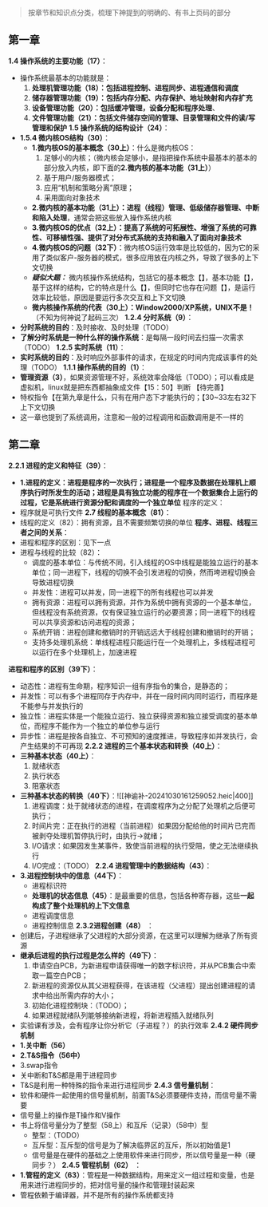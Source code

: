 >按章节和知识点分类，梳理下神提到的明确的、有书上页码的部分

## 第一章

**1.4 操作系统的主要功能（17）**：
- 操作系统最基本的功能就是：
	1. **处理机管理功能（18）：包括进程控制、进程同步、进程通信和调度** 
	2. **储存器管理功能（19）：包括内存分配、内存保护、地址映射和内存扩充**
	3. **设备管理功能（20）：包括缓冲管理，设备分配和程序处理**、
	4. **文件管理功能（21）：包括文件储存空间的管理、目录管理和文件的读/写管理和保护**
**1.5 操作系统的结构设计（24）**：
- **1.5.4 微内核OS结构（30）**：
	- **1.微内核OS的基本概念（30上）**：什么是微内核OS：
		1. 足够小的内核；（微内核会足够小，是指把操作系统中最基本的基本的部分放入内核，即下面的**2.微内核的基本功能（31上）**）
		2. 基于用户/服务器模式；
		3. 应用“机制和策略分离”原理；
		4. 采用面向对象技术
	- **2.微内核的基本功能（31上）：进程（线程）管理、低级储存器管理、中断和陷入处理**，通常会把这些放入操作系统内核
	- **3.微内核OS的优点（32上）：提高了系统的可拓展性、增强了系统的可靠性、可移植性强、提供了对分布式系统的支持和融入了面向对象技术**
	- **4.微内核OS的问题（32下）**：微内核OS运行效率是比较低的，因为它的采用了类似客户-服务器的模式，很多应用放在内核之外，导致了很多的上下文切换 
	- ***疑似大题：*** 微内核操作系统结构，包括它的基本概念【】，基本功能【】，基于这样的结构，它的特点是什么【】，但同时它也存在问题【】，是运行效率比较低，原因是要运行多次交互和上下文切换
	- **微内核操作系统的代表（30上）：Window2000/XP系统，UNIX不是！**（不知为何神说了起码三次）
**1.2.4 分时系统（9）**：
- **分时系统的目的**：及时接收、及时处理（TODO）
- **了解分时系统是一种什么样的操作系统**：是每隔一段时间去扫描一次需求（TODO）
**1.2.5 实时系统（11）**：
- **实时系统的目的**：及时响应外部事件的请求，在规定的时间内完成该事件的处理（TODO）
**1.1.1 操作系统的目的（1）**：
- **管理资源（3）**，如果资源管理不好，系统效率会降低（TODO）；可以看成是虚拟机，linux就是把东西都抽象成文件【15：50】判断
【待完善】
- 特权指令【在第九章是什么，只有在用户态下才能执行的；【30~33左右32下上下文切换
- 这一章也提到了系统调用，注意和一般的过程调用和函数调用是不一样的

## 第二章

**2.2.1 进程的定义和特征（39）**：
- **1.进程的定义：进程是程序的一次执行；进程是一个程序及数据在处理机上顺序执行时所发生的活动；进程是具有独立功能的程序在一个数据集合上运行的过程，它是系统进行资源分配和调度的一个独立单位**
程序的定义：
- 程序就是可执行文件
**2.7 线程的基本概念（81）**：
- 线程的定义（82）：拥有资源，且不需要频繁切换的单位
**程序、进程、线程三者之间的关系**：
- 进程和程序的区别：见下一点
- 进程与线程的比较（82）：
	- 调度的基本单位：与传统不同，引入线程的OS中线程是能独立运行的基本单位；同一进程下，线程的切换不会引发进程的切换，然而垮进程切换会导致进程切换
	- 并发性：进程可以并发，同一进程下的所有线程也可以并发
	- 拥有资源：进程可以拥有资源，并作为系统中拥有资源的一个基本单位，但线程没有系统资源，仅有保证独立运行的必要资源；同一进程下的线程可以共享资源和访问进程的资源；
	- 系统开销：进程创建和撤销时的开销远远大于线程创建和撤销时的开销；
	- 支持多处理机系统：单线程进程只能运行在一个处理机上，多线程进程可以运行在多个处理机上，加速进程

**进程和程序的区别（39下）**：
- 动态性：进程有生命期，程序知识一组有序指令的集合，是静态的；
- 并发性：可以有多个进程同存于内存中，并在一段时间内同时运行，而程序是不能参与并发执行的
-  独立性：进程实体是一个能独立运行、独立获得资源和独立接受调度的基本单位，而程序不能作为一个独立的单位参与运行
- 异步性：进程是按各自独立、不可预知的速度推进，导致程序如并发执行，会产生结果的不可再现
**2.2.2 进程的三个基本状态和转换（40上）**：
- **三种基本状态（40上）**：
	1. 就绪状态
	2. 执行状态
	3. 阻塞状态
- **三种基本状态的转换（40下）**：![[神谕补-20241030161259052.heic|400]]
	1. 进程调度：处于就绪状态的进程，在调度程序为之分配了处理机之后便可执行；
	2. 时间片完：正在执行的进程（当前进程）如果因分配给他的时间片已完而被剥夺处理机暂停执行时，由执行->就绪；
	3. I/O请求：如果因发生某事件，致使当前进程的执行受阻，使之无法继续执行
	4. I/O完成：（TODO）
**2.2.4 进程管理中的数据结构（43）**：
- **3.进程控制块中的信息（44下）**：
	- 进程标识符
	- **处理机的状态信息（45）**：是最重要的信息，包括各种寄存器，这些**一起构成了整个处理机的上下文信息**
	- 进程调度信息
	- 进程控制信息
**2.3.2进程创建（48）** ：
- 创建后，子进程继承了父进程的大部分资源，在这里可以理解为继承了所有资源
- **继承后进程的执行过程是怎么样的（49下）**：
	1. 申请空白PCB，为新进程申请获得唯一的数字标识符，并从PCB集合中索取一篇空白PCB；
	2. 新进程的资源仅从其父进程获得，在该进程（父进程）提出创建进程的请求中给出所需内存的大小；
	3. 初始化进程控制块：（TODO）；
	4. 如果进程就绪队列能够接纳新进程，将新进程插入就绪队列
- 实验课有涉及，会有程序让你分析它（子进程？）的执行效率
**2.4.2 硬件同步机制**
- **1.关中断（56）**
- **2.T&S指令（56中）**
- 3.swap指令
- 关中断和T&S都是用于进程同步
- T&S是利用一种特殊的指令来进行进程同步
**2.4.3 信号量机制**：
- 软件和硬件一起使用的信号量机制，前面T&S必须要硬件支持，而信号量不需要
- 信号量上的操作是T操作和V操作
- 书上将信号量分为了整型（58上）和互斥（记录）（58中）型
	- 整型：（TODO）
	- 互斥型：互斥型的信号是为了解决临界区的互斥，所以初始值是1
	- 信号量是在硬件的基础之上使用软件来进行同步，所以信号量是一种（硬同步？）
**2.4.5 管程机制（62）** ：
- **1.管程的定义（63）**：管程是一种数据结构，用来定义一组过程和变量，也是用来进行进程同步的，把对信号量的操作和管理封装起来
- 管程依赖于编译器，并不是所有的操作系统都支持